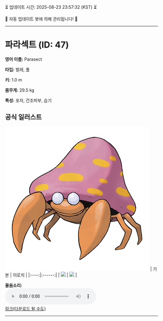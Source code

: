
⏳ 업데이트 시간: 2025-08-23 23:57:32 (KST) ⏳

🤖 자동 업데이트 봇에 의해 관리됩니다! 🤖

---

# 파라섹트 (ID: 47)
**영어 이름:** Parasect

**타입:** 벌레, 풀

**키:** 1.0 m

**몸무게:** 29.5 kg

**특성:** 포자, 건조피부, 습기

## 공식 일러스트
![](https://raw.githubusercontent.com/PokeAPI/sprites/master/sprites/pokemon/other/official-artwork/47.png)
| 기본 | 이로치 |
|:----:|:------:|
| <img src="http://play.pokemonshowdown.com/sprites/ani/parasect.gif" width="200"> | <img src="http://play.pokemonshowdown.com/sprites/ani-shiny/parasect.gif" width="200"> |

**울음소리:**<br><audio controls src="https://raw.githubusercontent.com/PokeAPI/cries/main/cries/pokemon/latest/47.ogg"></audio><br> [링크(다운로드 될 수도)](https://raw.githubusercontent.com/PokeAPI/cries/main/cries/pokemon/latest/47.ogg)


---
